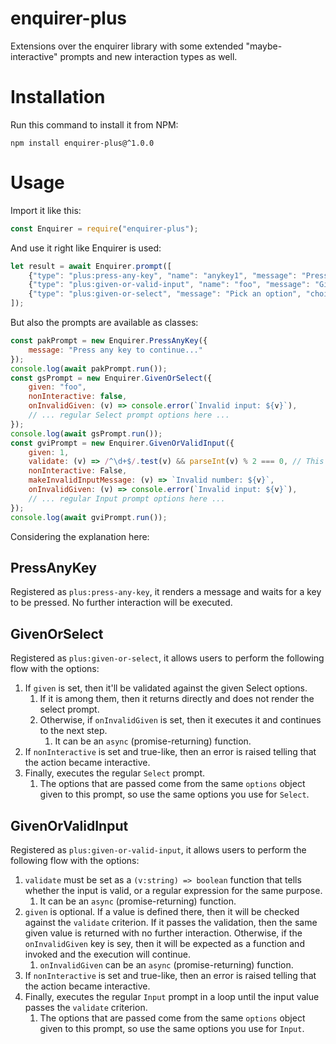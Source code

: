 # enquirer-plus
Extensions over the enquirer library with some extended "maybe-interactive" prompts and new interaction types as well.

# Installation
Run this command to install it from NPM:

```shell
npm install enquirer-plus@^1.0.0
```

# Usage
Import it like this:

```javascript
const Enquirer = require("enquirer-plus");
```

And use it right like Enquirer is used:

```javascript
let result = await Enquirer.prompt([
    {"type": "plus:press-any-key", "name": "anykey1", "message": "Press any key to start..."},
    {"type": "plus:given-or-valid-input", "name": "foo", "message": "Give an hexadecimal number", "makeInvalidInputMessage": (v) => `Invalid hex number: ${v}`, "validate": /^0x[a-fA-F0-9]+$/},
    {"type": "plus:given-or-select", "message": "Pick an option", "choices": ["A", "B", "C"]}
]);
```

But also the prompts are available as classes:

```javascript
const pakPrompt = new Enquirer.PressAnyKey({
    message: "Press any key to continue..."
});
console.log(await pakPrompt.run());
const gsPrompt = new Enquirer.GivenOrSelect({
    given: "foo",
    nonInteractive: false,
    onInvalidGiven: (v) => console.error(`Invalid input: ${v}`),
    // ... regular Select prompt options here ...
});
console.log(await gsPrompt.run());
const gviPrompt = new Enquirer.GivenOrValidInput({
    given: 1,
    validate: (v) => /^\d+$/.test(v) && parseInt(v) % 2 === 0, // This sample validates odd numbers
    nonInteractive: False,
    makeInvalidInputMessage: (v) => `Invalid number: ${v}`,
    onInvalidGiven: (v) => console.error(`Invalid input: ${v}`),
    // ... regular Input prompt options here ...
});
console.log(await gviPrompt.run());
```

Considering the explanation here:

## PressAnyKey
Registered as `plus:press-any-key`, it renders a message and waits for a key to be pressed. No further
interaction will be executed.

## GivenOrSelect
Registered as `plus:given-or-select`, it allows users to perform the following flow with the options:

1. If `given` is set, then it'll be validated against the given Select options.
   1. If it is among them, then it returns directly and does not render the select prompt.
   2. Otherwise, if `onInvalidGiven` is set, then it executes it and continues to the next step.
      1. It can be an `async` (promise-returning) function. 
2. If `nonInteractive` is set and true-like, then an error is raised telling that the action became interactive.
3. Finally, executes the regular `Select` prompt.
   1. The options that are passed come from the same `options` object given to this prompt, so use the same options
      you use for `Select`.

## GivenOrValidInput
Registered as `plus:given-or-valid-input`, it allows users to perform the following flow with the options:

1. `validate` must be set as a `(v:string) => boolean` function that tells whether the input is valid, or a regular
   expression for the same purpose.
   1. It can be an `async` (promise-returning) function.
2. `given` is optional. If a value is defined there, then it will be checked against the `validate` criterion. If
   it passes the validation, then the same given value is returned with no further interaction. Otherwise, if the
   `onInvalidGiven` key is sey, then it will be expected as a function and invoked and the execution will continue.
   1. `onInvalidGiven` can be an `async` (promise-returning) function.
3. If `nonInteractive` is set and true-like, then an error is raised telling that the action became interactive.
4. Finally, executes the regular `Input` prompt in a loop until the input value passes the `validate` criterion.
   1. The options that are passed come from the same `options` object given to this prompt, so use the same options
      you use for `Input`.
